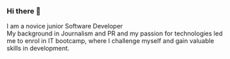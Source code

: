 ### Hi there 👋
I am a novice junior Software Developer<br>
My background in Journalism and PR and my passion for technologies led me to enrol in IT bootcamp, where I challenge myself and gain valuable skills in development. <br>

